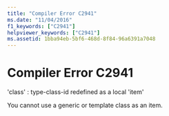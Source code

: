 ```yaml
---
title: "Compiler Error C2941"
ms.date: "11/04/2016"
f1_keywords: ["C2941"]
helpviewer_keywords: ["C2941"]
ms.assetid: 1bba94eb-5bf6-468d-8f84-96a6391a7048
---
```

# Compiler Error C2941

'class' : type-class-id redefined as a local 'item'

You cannot use a generic or template class as an item.
